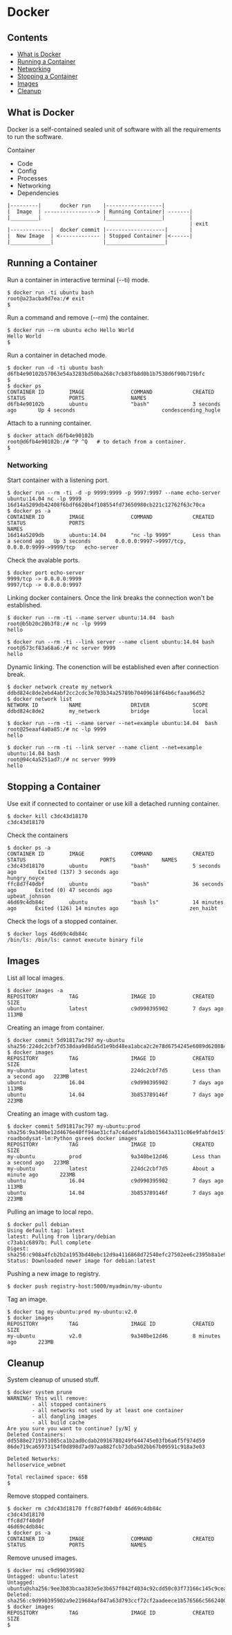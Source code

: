 # Docker

## Contents

* [What is Docker](#what-is-docker)
* [Running a Container](#running-a-container)
* [Networking](#networking)
* [Stopping a Container](#stopping-a-container)
* [Images](#images)
* [Cleanup](#cleanup)

## What is Docker

Docker is a self-contained sealed unit of software with all the requirements to run the software.

Container

* Code
* Config
* Processes
* Networking
* Dependencies

```
|---------|      docker run    |------------------|
|  Image  | -----------------> | Running Container| -------|
|_________|                    |__________________|        | 
                                                           | exit
|-------------|  docker commit |-------------------|       |
|  New Image  | <------------- | Stopped Container |<------|
|_____________|                |___________________|   
```

## Running a Container

Run a container in interactive terminal (--ti) mode.

```
$ docker run -ti ubuntu bash
root@a23acba9d7ea:/# exit
$
```

Run a command and remove (--rm) the container.

```
$ docker run --rm ubuntu echo Hello World
Hello World
$
```

Run a container in detached mode.

```
$ docker run -d -ti ubuntu bash
d6fb4e90102b57063e54a3283bd50ba268c7cb83fb8d0b1b7538d6f90b719bfc
$
$ docker ps
CONTAINER ID        IMAGE               COMMAND             CREATED             STATUS              PORTS               NAMES
d6fb4e90102b        ubuntu              "bash"              3 seconds ago       Up 4 seconds                            condescending_hugle
```

Attach to a running container.

```
$ docker attach d6fb4e90102b
root@d6fb4e90102b:/# ^P ^Q   # to detach from a container.
$
```

### Networking

Start container with a listening port.

```
$ docker run --rm -ti -d -p 9999:9999 -p 9997:9997 --name echo-server ubuntu:14.04 nc -lp 9999 
16d14a5209db42408f6bdf6620b4f108554fd73650980cb221c12762f63c70ca
$ docker ps -a
CONTAINER ID        IMAGE               COMMAND             CREATED                  STATUS              PORTS                                            NAMES
16d14a5209db        ubuntu:14.04        "nc -lp 9999"       Less than a second ago   Up 3 seconds        0.0.0.0:9997->9997/tcp, 0.0.0.0:9999->9999/tcp   echo-server
```

Check the avalable ports.

```
$ docker port echo-server
9999/tcp -> 0.0.0.0:9999
9997/tcp -> 0.0.0.0:9997
```

Linking docker containers. Once the link breaks the connection won't be established.

```
$ docker run --rm -ti --name server ubuntu:14.04  bash 
root@b5b20c20b3f8:/# nc -lp 9999 
hello
```
```
$ docker run --rm -ti --link server --name client ubuntu:14.04 bash
root@573cf83a68a6:/# nc server 9999
hello
```

Dynamic linking. The conenction will be established even after connection break.

```
$ docker network create my_network
ddbd824c8de2ebd4abf2cc2cdc3e703b34a25789b70409618f64b6cfaaa96d52
$ docker network list
NETWORK ID          NAME                DRIVER              SCOPE
ddbd824c8de2        my_network          bridge              local
```
```
$ docker run --rm -ti --name server --net=example ubuntu:14.04  bash 
root@25eaaf4a0a85:/# nc -lp 9999
hello
```
```
$ docker run --rm -ti --link server --name client --net=example  ubuntu:14.04 bash
root@94c4a5251ad7:/# nc server 9999
hello

```

## Stopping a Container

Use exit if connected to container or use kill a detached running container.

```
$ docker kill c3dc43d18170
c3dc43d18170
```
Check the containers

```
$ docker ps -a
CONTAINER ID        IMAGE               COMMAND             CREATED             STATUS                        PORTS               NAMES
c3dc43d18170        ubuntu              "bash"              5 seconds ago       Exited (137) 3 seconds ago                        hungry_noyce
ffc8d7f40dbf        ubuntu              "bash"              36 seconds ago      Exited (0) 47 seconds ago                         upbeat_johnson
46d69c4db84c        ubuntu              "bash ls"           14 minutes ago      Exited (126) 14 minutes ago                       zen_haibt
```

Check the logs of a stopped container.

```
$ docker logs 46d69c4db84c
/bin/ls: /bin/ls: cannot execute binary file
```

## Images

List all local images.

```
$ docker images -a
REPOSITORY          TAG                 IMAGE ID            CREATED             SIZE
ubuntu              latest              c9d990395902        7 days ago          113MB
```

Creating an image from container.

```
$ docker commit 5d91817ac797 my-ubuntu
sha256:224dc2cbf7d538daa9d8da5d1e9bd48ea1abca2c2e78d6754245e6089d620884
$ docker images 
REPOSITORY          TAG                 IMAGE ID            CREATED                  SIZE
my-ubuntu           latest              224dc2cbf7d5        Less than a second ago   223MB
ubuntu              16.04               c9d990395902        7 days ago               113MB
ubuntu              14.04               3b853789146f        7 days ago               223MB
```

Creating an image with custom tag.

```
$ docker commit 5d91817ac797 my-ubuntu:prod
sha256:9a340be12d4676e40ff94ae31cfa7c4daddfa1dbb15643a311c06e9fabfde15f
roadbodysat-lm:Python gsree$ docker images
REPOSITORY          TAG                 IMAGE ID            CREATED                  SIZE
my-ubuntu           prod                9a340be12d46        Less than a second ago   223MB
my-ubuntu           latest              224dc2cbf7d5        About a minute ago       223MB
ubuntu              16.04               c9d990395902        7 days ago               113MB
ubuntu              14.04               3b853789146f        7 days ago               223MB
```

Pulling an image to local repo.

```
$ docker pull debian
Using default tag: latest
latest: Pulling from library/debian
c73ab1c6897b: Pull complete 
Digest: sha256:c908a4fcb2b2a1953bd40ebc12d9a4116868d72540efc27502ee6c2395b8a1e9
Status: Downloaded newer image for debian:latest
```

Pushing a new image to registry.

```
$ docker push registry-host:5000/myadmin/my-ubuntu
```

Tag an image.

```
$ docker tag my-ubuntu:prod my-ubuntu:v2.0
$ docker images
REPOSITORY          TAG                 IMAGE ID            CREATED             SIZE
my-ubuntu           v2.0                9a340be12d46        8 minutes ago       223MB
```

## Cleanup

System cleanup of unused stuff.

```
$ docker system prune
WARNING! This will remove:
        - all stopped containers
        - all networks not used by at least one container
        - all dangling images
        - all build cache
Are you sure you want to continue? [y/N] y
Deleted Containers:
dd5588e2719751085ca1b2ad0cdab20916780249f644745e03fb6a6f5f974d59
86de719ca65973154f0d898d7ad97aa882fcb73dba502bb67b09591c918a3e03

Deleted Networks:
helloservice_webnet

Total reclaimed space: 65B
$
```

Remove stopped containers.

```
$ docker rm c3dc43d18170 ffc8d7f40dbf 46d69c4db84c
c3dc43d18170
ffc8d7f40dbf
46d69c4db84c
$ docker ps -a
CONTAINER ID        IMAGE               COMMAND             CREATED             STATUS              PORTS               NAMES
```

Remove unused images.

```
$ docker rmi c9d990395902
Untagged: ubuntu:latest
Untagged: ubuntu@sha256:9ee3b83bcaa383e5e3b657f042f4034c92cdd50c03f73166c145c9ceaea9ba7c
Deleted: sha256:c9d990395902a9e219684af847a63d793ccf72cf2aadeece1b576566c5662400
$ docker images
REPOSITORY          TAG                 IMAGE ID            CREATED             SIZE
$ 
```



